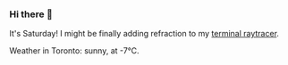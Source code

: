 ### Hi there :wave:

It's Saturday! I might be finally adding refraction to my [terminal raytracer](https://github.com/bewuethr/bash-raytracer).

Weather in Toronto: sunny, at -7°C.

